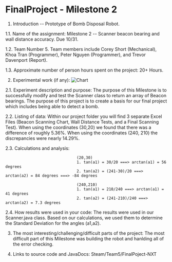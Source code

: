 FinalProject - Milestone 2
============

1.    Introduction -- Prototype of Bomb Disposal Robot. 

1.1. Name of the assignment: Milestone 2 -- Scanner beacon bearing and wall distance accuracy. Due 10/31.

1.2. Team Number 5. Team members include Corey Short (Mechanical), Khoa Tran (Programmer), Peter Nguyen (Programmer),
     and Trevor Davenport (Report).

1.3. Approximate number of person hours spent on the project: 20+ Hours.

2.    Experimental work  (if any): ![Chart](https://raw.github.com/IEOR140-T5/FinalProject-NXT/master/reports/chart-part1.png)

2.1. Experiment description and purpose: The purpose of this Milestone is to successfully modify and test the Scanner class
                                         to return an array of Beacon bearings. The purpose of this project is to create a basis
                                         for our final project which includes being able to detect a bomb.

2.2. Listing of data: Within our project folder you will find 3 separate Excel Files (Beacon Scanning Chart, Wall Distance Tests, and a
                      Final Scanning Test). When using the coordinates (30,20) we found that there was a difference of roughly 5.36%.
                      When using the coordinates (240, 210) the discrepancies were nearly 14.29%.

2.3. Calculations and analysis:    

                                   (20,30)
                                   1. tan(a1) = 30/20 ===> arctan(a1) = 56 degrees
                                   2. tan(a2) = (241-30)/20 ===> arctan(a2) = 84 degrees ===> -84 degrees
                                   
                                   (240,210)
                                   1. tan(a1) = 210/240 ===> arctan(a1) = 41 degrees
                                   2. tan(a2) = (241-210)/240 ===> arctan(a2) = 7.3 degrees



2.4. How results were used in your code: The results were used in our Scanner.java class. Based on our calculations, 
                                         we used them to determine the Standard Deviation for the angles (a1,a2).

3. The most interesting/challenging/difficult parts of the project: The most difficult part of this Milestone 
                                                                        was building the robot and hanlding all of the error checking.

4.    Links to source code and JavaDocs: Steam/Team5/FinalPoject-NXT
